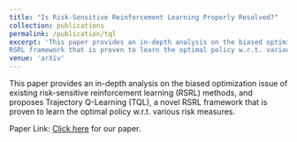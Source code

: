 ```yaml
---
title: "Is Risk-Sensitive Reinforcement Learning Properly Resolved?"
collection: publications
permalink: /publication/tql
excerpt: 'This paper provides an in-depth analysis on the biased optimization issue of existing risk-sensitive reinforcement learning (RSRL) methods, and proposes Trajectory Q-Learning (TQL), a novel
RSRL framework that is proven to learn the optimal policy w.r.t. various risk measures.'
venue: 'arXiv'
---
```

This paper provides an in-depth analysis on the biased optimization issue of existing risk-sensitive reinforcement learning (RSRL) methods, and proposes Trajectory Q-Learning (TQL), a novel
RSRL framework that is proven to learn the optimal policy w.r.t. various risk measures.

Paper Link: [Click here](https://arxiv.org/pdf/2307.00547.pdf) for our paper.
